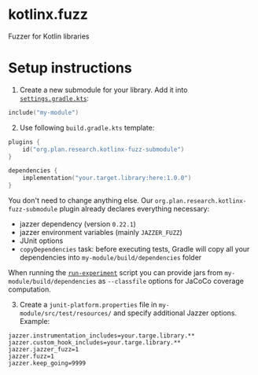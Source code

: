 # kotlinx.fuzz
Fuzzer for Kotlin libraries


# Setup instructions

1. Create a new submodule for your library. Add it into [`settings.gradle.kts`](./settings.gradle.kts):
```kotlin
include("my-module")
```
2. Use following `build.gradle.kts` template:
```kotlin
plugins {
    id("org.plan.research.kotlinx-fuzz-submodule")
}

dependencies {
    implementation("your.target.library:here:1.0.0")
}
```

You don't need to change anything else.
Our `org.plan.research.kotlinx-fuzz-submodule` plugin already declares everything necessary:
* jazzer dependency (version `0.22.1`)
* jazzer environment variables (mainly `JAZZER_FUZZ`)
* JUnit options
* `copyDependencies` task: before executing tests, Gradle will copy all your dependencies into `my-module/build/dependencies` folder

When running the [`run-experiment`](./scripts/run-experiment) script you can provide jars from `my-module/build/dependencies` as `--classfile` options for JaCoCo coverage computation.

3. Create a `junit-platform.properties` file in `my-module/src/test/resources/` and specify additional Jazzer options. Example:
```
jazzer.instrumentation_includes=your.targe.library.**
jazzer.custom_hook_includes=your.targe.library.**
jazzer.jazzer_fuzz=1
jazzer.fuzz=1
jazzer.keep_going=9999
```